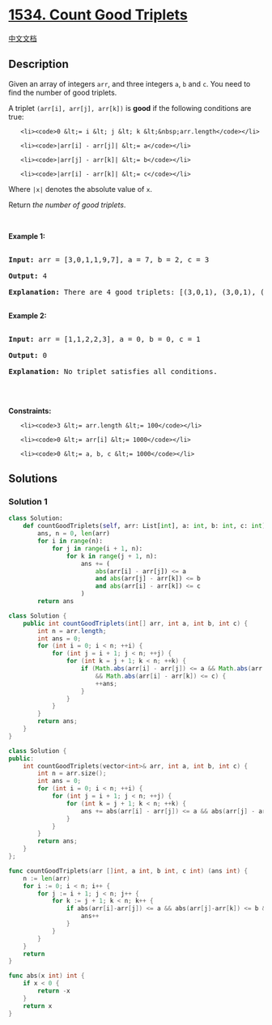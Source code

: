 # [1534. Count Good Triplets](https://leetcode.com/problems/count-good-triplets)

[中文文档](./solution/1500-1599/1534.Count%20Good%20Triplets/README.md)

<!-- tags:Array,Enumeration -->

## Description

<p>Given an array of integers <code>arr</code>, and three integers&nbsp;<code>a</code>,&nbsp;<code>b</code>&nbsp;and&nbsp;<code>c</code>. You need to find the number of good triplets.</p>

<p>A triplet <code>(arr[i], arr[j], arr[k])</code>&nbsp;is <strong>good</strong> if the following conditions are true:</p>

<ul>

    <li><code>0 &lt;= i &lt; j &lt; k &lt;&nbsp;arr.length</code></li>

    <li><code>|arr[i] - arr[j]| &lt;= a</code></li>

    <li><code>|arr[j] - arr[k]| &lt;= b</code></li>

    <li><code>|arr[i] - arr[k]| &lt;= c</code></li>

</ul>

<p>Where <code>|x|</code> denotes the absolute value of <code>x</code>.</p>

<p>Return<em> the number of good triplets</em>.</p>

<p>&nbsp;</p>

<p><strong class="example">Example 1:</strong></p>

<pre>

<strong>Input:</strong> arr = [3,0,1,1,9,7], a = 7, b = 2, c = 3

<strong>Output:</strong> 4

<strong>Explanation:</strong>&nbsp;There are 4 good triplets: [(3,0,1), (3,0,1), (3,1,1), (0,1,1)].

</pre>

<p><strong class="example">Example 2:</strong></p>

<pre>

<strong>Input:</strong> arr = [1,1,2,2,3], a = 0, b = 0, c = 1

<strong>Output:</strong> 0

<strong>Explanation: </strong>No triplet satisfies all conditions.

</pre>

<p>&nbsp;</p>

<p><strong>Constraints:</strong></p>

<ul>

    <li><code>3 &lt;= arr.length &lt;= 100</code></li>

    <li><code>0 &lt;= arr[i] &lt;= 1000</code></li>

    <li><code>0 &lt;= a, b, c &lt;= 1000</code></li>

</ul>

## Solutions

### Solution 1

<!-- tabs:start -->

```python
class Solution:
    def countGoodTriplets(self, arr: List[int], a: int, b: int, c: int) -> int:
        ans, n = 0, len(arr)
        for i in range(n):
            for j in range(i + 1, n):
                for k in range(j + 1, n):
                    ans += (
                        abs(arr[i] - arr[j]) <= a
                        and abs(arr[j] - arr[k]) <= b
                        and abs(arr[i] - arr[k]) <= c
                    )
        return ans
```

```java
class Solution {
    public int countGoodTriplets(int[] arr, int a, int b, int c) {
        int n = arr.length;
        int ans = 0;
        for (int i = 0; i < n; ++i) {
            for (int j = i + 1; j < n; ++j) {
                for (int k = j + 1; k < n; ++k) {
                    if (Math.abs(arr[i] - arr[j]) <= a && Math.abs(arr[j] - arr[k]) <= b
                        && Math.abs(arr[i] - arr[k]) <= c) {
                        ++ans;
                    }
                }
            }
        }
        return ans;
    }
}
```

```cpp
class Solution {
public:
    int countGoodTriplets(vector<int>& arr, int a, int b, int c) {
        int n = arr.size();
        int ans = 0;
        for (int i = 0; i < n; ++i) {
            for (int j = i + 1; j < n; ++j) {
                for (int k = j + 1; k < n; ++k) {
                    ans += abs(arr[i] - arr[j]) <= a && abs(arr[j] - arr[k]) <= b && abs(arr[i] - arr[k]) <= c;
                }
            }
        }
        return ans;
    }
};
```

```go
func countGoodTriplets(arr []int, a int, b int, c int) (ans int) {
	n := len(arr)
	for i := 0; i < n; i++ {
		for j := i + 1; j < n; j++ {
			for k := j + 1; k < n; k++ {
				if abs(arr[i]-arr[j]) <= a && abs(arr[j]-arr[k]) <= b && abs(arr[i]-arr[k]) <= c {
					ans++
				}
			}
		}
	}
	return
}

func abs(x int) int {
	if x < 0 {
		return -x
	}
	return x
}
```

<!-- tabs:end -->

<!-- end -->
